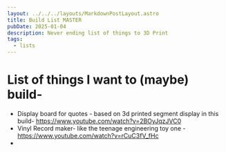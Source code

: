 ```yaml
---
layout: ../../../layouts/MarkdownPostLayout.astro
title: Build List MASTER
pubDate: 2025-01-04
description: Never ending list of things to 3D Print
tags:
  - lists
---
```

# List of things I want to (maybe) build-


- Display board for quotes - based on 3d printed segment display in this build- https://www.youtube.com/watch?v=2BOyJqzJVC0 
- Vinyl Record maker- like the teenage engineering toy one -https://www.youtube.com/watch?v=rCuC3fV_fHc
- 
